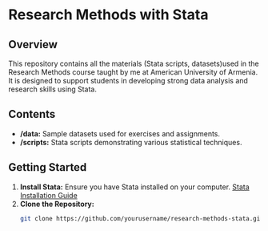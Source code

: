 # Research Methods with Stata

## Overview
This repository contains all the materials (Stata scripts, datasets)used in the Research Methods course taught by me at American University of Armenia. It is designed to support students in developing strong data analysis and research skills using Stata.

## Contents
- **/data:** Sample datasets used for exercises and assignments.
- **/scripts:** Stata scripts demonstrating various statistical techniques.


## Getting Started
1. **Install Stata:** Ensure you have Stata installed on your computer. [Stata Installation Guide](https://www.stata.com/)
2. **Clone the Repository:**
   ```bash
   git clone https://github.com/yourusername/research-methods-stata.git
